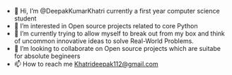 - 👋 Hi, I’m @DeepakKumarKhatri currently a first year computer science student
- 👀 I’m interested in Open source projects related to core Python
- 🌱 I’m currently trying to allow myself to break out from my box and think of uncommon innovative ideas to solve Real-World Problems.
- 💞️ I’m looking to collaborate on Open source projects which are suitabe for absolute begineers 
- 📫 How to reach me Khatrideepak112@gmail.com

<!---
DeepakKumarKhatri/DeepakKumarKhatri is a ✨ special ✨ repository because its `README.md` (this file) appears on your GitHub profile.
You can click the Preview link to take a look at your changes.
--->
